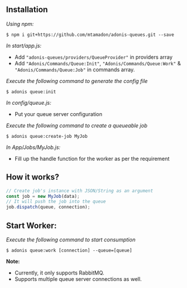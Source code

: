 ## Installation

_Using npm:_

`$ npm i git+https://github.com/mtamadon/adonis-queues.git --save`

_In start/app.js:_

* Add `"adonis-queues/providers/QueueProvider"` in providers array
* Add `"Adonis/Commands/Queue:Init"`, `"Adonis/Commands/Queue:Work"` & `"Adonis/Commands/Queue:Job"` in commands array.

_Execute the following command to generate the config file_

`$ adonis queue:init`

_In config/queue.js:_

* Put your queue server configuration

_Execute the following command to create a queueable job_

`$ adonis queue:create-job MyJob`

_In App/Jobs/MyJob.js:_

* Fill up the handle function for the worker as per the requirement

## How it works?

```javascript
// Create job's instance with JSON/String as an argument
const job = new MyJob(data);
// It will push the job into the queue
job.dispatch(queue, connection);
```

## Start Worker:

_Execute the following command to start consumption_

`$ adonis queue:work [connection] --queue=[queue]`

**Note:**

* Currently, it only supports RabbitMQ.
* Supports multiple queue server connections as well.
